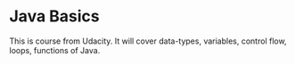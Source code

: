 # Java Basics

This is course from Udacity. It will cover data-types, variables, control flow, loops, functions of Java.
